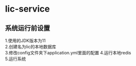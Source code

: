 # lic-service
## 系统运行前设置
1.使用的JDK版本为11   
2.创建名为lic的本地数据库      
3.修改config文件夹下application.yml里面的配置
4.运行本地redis      
5.运行系统 
